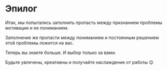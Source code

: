 # Эпилог

Итак, мы&nbsp;попытались заполнить пропасть между признанием проблемы мотивации и&nbsp;ее&nbsp;пониманием.

Заполнение&nbsp;же пропасти между пониманием и&nbsp;постоянным решением этой проблемы ложится на&nbsp;вас.

Теперь вы&nbsp;знаете больше. И&nbsp;выбор только за&nbsp;вами.

Будьте увлечены, креативны и&nbsp;получайте наслаждение от&nbsp;работы 😉
